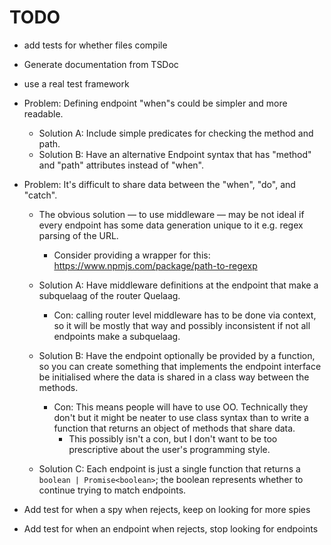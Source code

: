 TODO
====

* add tests for whether files compile
* Generate documentation from TSDoc
* use a real test framework

* Problem: Defining endpoint "when"s could be simpler and more readable.
    * Solution A: Include simple predicates for checking the method and path.
    * Solution B: Have an alternative Endpoint syntax that has "method" and "path" attributes instead of "when".

* Problem: It's difficult to share data between the "when", "do", and "catch".
    * The obvious solution — to use middleware — may be not ideal if every endpoint has some data generation unique to it e.g. regex parsing of the URL.
        * Consider providing a wrapper for this: https://www.npmjs.com/package/path-to-regexp

    * Solution A: Have middleware definitions at the endpoint that make a subquelaag of the router Quelaag.
        * Con: calling router level middleware has to be done via context, so it will be mostly that way and possibly inconsistent if not all endpoints make a subquelaag.

    * Solution B: Have the endpoint optionally be provided by a function, so you can create something that implements the endpoint interface be initialised where the data is shared in a class way between the methods.
        * Con: This means people will have to use OO. Technically they don't but it might be neater to use class syntax than to write a function that returns an object of methods that share data.
            * This possibly isn't a con, but I don't want to be too prescriptive about the user's programming style.

    * Solution C: Each endpoint is just a single function that returns a `boolean | Promise<boolean>`; the boolean represents whether to continue trying to match endpoints.

* Add test for when a spy when rejects, keep on looking for more spies
* Add test for when an endpoint when rejects, stop looking for endpoints
